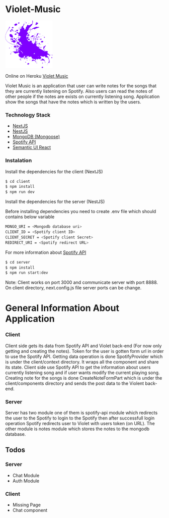 # Violet-Music 
<img src="client/public/images/logo2.png" alt="violet-logo" title="Violet App Logo" width="150" height="150" />

Online on Heroku [Violet Music](https://violet-music.herokuapp.com/)

Violet Music is an application that user can write notes for the songs that they are currently listening on Spotify. Also users can read the notes of other people if the notes are exists on currently listening song. Application show the songs that have the notes which is written by the users.

### Technology Stack
- [NextJS](https://nextjs.org/)  
- [NestJS](https://nestjs.com/) 
- [MongoDB (Mongoose)](https://mongoosejs.com/docs/guide.html)
- [Spotify API](https://developer.spotify.com/documentation/general/guides/)
- [Semantic UI React](https://react.semantic-ui.com/)

### Instalation

Install the dependencies for the client (NextJS)

```sh
$ cd client
$ npm install
$ npm run dev
```
Install the dependencies for the server (NestJS)

Before installing dependencies you need to create .env file which should contains below variable

```sh
MONGO_URI = <Mongodb database uri>
CLIENT_ID = <Spotify client ID>
CLIENT_SECRET = <Spotify client Secret>
REDIRECT_URI = <Spotify redirect URL>
```
For more information about [Spotify API](https://developer.spotify.com/documentation/general/guides/app-settings/) 

```sh
$ cd server
$ npm install
$ npm run start:dev
```

Note: Client works on port 3000 and communicate server with port 8888. On client directory, next.config.js file server ports can be change.

# General Information About Application

### Client

Client side gets its data from Spotify API and Violet back-end (For now only getting and creating the notes). Token for the user is gotten form url in order to use the Spotify API. Getting data operation is done SpotifyProvider which is under the client/context directory. It wraps all the component and share its state. Client side use Spotify API to get the information about users currently listening song and if user wants modify the current playing song. Creating note for the songs is done CreateNoteFormPart which is under the client/components directory and sends the post data to the Violent back-end.

### Server

Server has two module one of them is spotify-api module which redirects the user to the Spotify to login to the Spotify then after successfull login operation Spotify redirects user to Violet with users token (on URL). The other module is notes module which stores the notes to the mongodb database.

## Todos

### Server
- Chat Module
- Auth Module

### Client
- Missing Page
- Chat component





